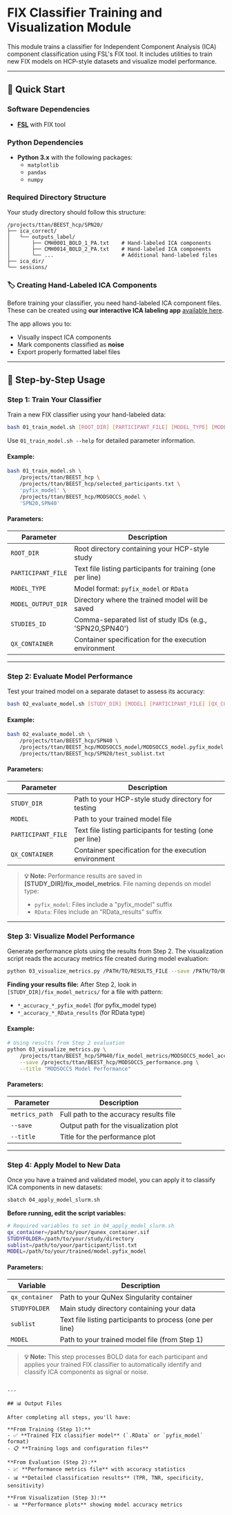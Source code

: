 # FIX Classifier Training and Visualization Module

This module trains a classifier for Independent Component Analysis (ICA) component classification using FSL's FIX tool. It includes utilities to train new FIX models on HCP-style datasets and visualize model performance.

---

## 🚀 Quick Start

### Software Dependencies
- **[FSL](https://fsl.fmrib.ox.ac.uk/fsl/fslwiki/FIX)** with FIX tool

### Python Dependencies
- **Python 3.x** with the following packages:
  - `matplotlib`
  - `pandas` 
  - `numpy`

### Required Directory Structure

Your study directory should follow this structure:

```
/projects/ttan/BEEST_hcp/SPN20/
├── ica_correct/
│   └── outputs_label/
│       ├── CMH0001_BOLD_1_PA.txt    # Hand-labeled ICA components
│       ├── CMH0014_BOLD_2_PA.txt    # Hand-labeled ICA components
│       └── ...                      # Additional hand-labeled files
├── ica_dir/
└── sessions/
```

### 🏷️ Creating Hand-Labeled ICA Components

Before training your classifier, you need hand-labeled ICA component files. These can be created using **our interactive ICA labeling app** [available here](https://github.com/slimnsour/ica-ranker).

The app allows you to:
- Visually inspect ICA components
- Mark components classified as **noise**
- Export properly formatted label files

---

## 📖 Step-by-Step Usage

### Step 1: Train Your Classifier

Train a new FIX classifier using your hand-labeled data:

```bash
bash 01_train_model.sh [ROOT_DIR] [PARTICIPANT_FILE] [MODEL_TYPE] [MODEL_OUTPUT_DIR] [STUDIES_ID] [QX_CONTAINER]
```

Use `01_train_model.sh --help` for detailed parameter information.

#### Example:
```bash
bash 01_train_model.sh \
    /projects/ttan/BEEST_hcp \
    /projects/ttan/BEEST_hcp/selected_participants.txt \
    'pyfix_model' \
    /projects/ttan/BEEST_hcp/MODSOCCS_model \
    'SPN20,SPN40'
```

#### Parameters:
| Parameter | Description |
|-----------|-------------|
| `ROOT_DIR` | Root directory containing your HCP-style study |
| `PARTICIPANT_FILE` | Text file listing participants for training (one per line) |
| `MODEL_TYPE` | Model format: `pyfix_model` or `RData` |
| `MODEL_OUTPUT_DIR` | Directory where the trained model will be saved |
| `STUDIES_ID` | Comma-separated list of study IDs (e.g., 'SPN20,SPN40') |
| `QX_CONTAINER` | Container specification for the execution environment |

---

### Step 2: Evaluate Model Performance

Test your trained model on a separate dataset to assess its accuracy:

```bash
bash 02_evaluate_model.sh [STUDY_DIR] [MODEL] [PARTICIPANT_FILE] [QX_CONTAINER]
```

#### Example:
```bash
bash 02_evaluate_model.sh \
    /projects/ttan/BEEST_hcp/SPN40 \
    /projects/ttan/BEEST_hcp/MODSOCCS_model/MODSOCCS_model.pyfix_model \
    /projects/ttan/BEEST_hcp/SPN20/test_sublist.txt
```

#### Parameters:
| Parameter | Description |
|-----------|-------------|
| `STUDY_DIR` | Path to your HCP-style study directory for testing |
| `MODEL` | Path to your trained model file |
| `PARTICIPANT_FILE` | Text file listing participants for testing (one per line) |
| `QX_CONTAINER` | Container specification for the execution environment |

> **💡 Note:** Performance results are saved in **[STUDY_DIR]/fix_model_metrics**. File naming depends on model type:
> - `pyfix_model`: Files include a "pyfix_model" suffix
> - `RData`: Files include an "RData_results" suffix

---

### Step 3: Visualize Model Performance

Generate performance plots using the results from Step 2. The visualization script reads the accuracy metrics file created during model evaluation:

```bash
python 03_visualize_metrics.py /PATH/TO/RESULTS_FILE --save /PATH/TO/OUTPUT --title "Model Performance"
```

**Finding your results file:** After Step 2, look in `[STUDY_DIR]/fix_model_metrics/` for a file with pattern:
- `*_accuracy_*_pyfix_model` (for pyfix_model type)
- `*_accuracy_*_RData_results` (for RData type)

#### Example:
```bash
# Using results from Step 2 evaluation
python 03_visualize_metrics.py \
    /projects/ttan/BEEST_hcp/SPN40/fix_model_metrics/MODSOCCS_model_accuracy_20250624_172033_pyfix_model \
    --save /projects/ttan/BEEST_hcp/MODSOCCS_performance.png \
    --title "MODSOCCS Model Performance"
```

#### Parameters:
| Parameter | Description |
|-----------|-------------|
| `metrics_path` | Full path to the accuracy results file |
| `--save` | Output path for the visualization plot |
| `--title` | Title for the performance plot |

---

### Step 4: Apply Model to New Data

Once you have a trained and validated model, you can apply it to classify ICA components in new datasets:

```bash
sbatch 04_apply_model_slurm.sh
```

**Before running, edit the script variables:**
```bash
# Required variables to set in 04_apply_model_slurm.sh
qx_container=/path/to/your/qunex_container.sif
STUDYFOLDER=/path/to/your/study/directory
sublist=/path/to/your/participant/list.txt
MODEL=/path/to/your/trained/model.pyfix_model
```

#### Parameters:
| Variable | Description |
|----------|-------------|
| `qx_container` | Path to your QuNex Singularity container |
| `STUDYFOLDER` | Main study directory containing your data |
| `sublist` | Text file listing participants to process (one per line) |
| `MODEL` | Path to your trained model file (from Step 1) |

> **💡 Note:** This step processes BOLD data for each participant and applies your trained FIX classifier to automatically identify and classify ICA components as signal or noise.

```

---

## 📊 Output Files

After completing all steps, you'll have:

**From Training (Step 1):**
- ✅ **Trained FIX classifier model** (`.RData` or `pyfix_model` format)
- 📋 **Training logs and configuration files**

**From Evaluation (Step 2):**
- 📈 **Performance metrics file** with accuracy statistics
- 📊 **Detailed classification results** (TPR, TNR, specificity, sensitivity)

**From Visualization (Step 3):**
- 📊 **Performance plots** showing model accuracy metrics
